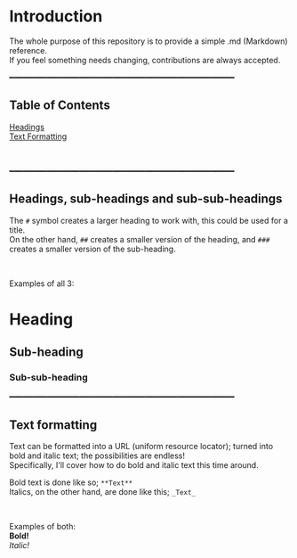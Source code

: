 # Introduction
The whole purpose of this repository is to provide a simple .md (Markdown) reference.  
If you feel something needs changing, contributions are always accepted.

━━━━━━━━━━━━━━━━━━━━━━━━━━━━━━━━━━━━━━━━━━━━━━━━

## Table of Contents
[Headings](https://github.com/ecliptic-moon/reference-for-md/blob/master/README.md#headings-sub-headings-and-sub-sub-headings)  
[Text Formatting](https://github.com/ecliptic-moon/reference-for-md/blob/master/README.md#text-formatting)

&nbsp;

━━━━━━━━━━━━━━━━━━━━━━━━━━━━━━━━━━━━━━━━━━━━━━━━

## Headings, sub-headings and sub-sub-headings
The `#` symbol creates a larger heading to work with, this could be used for a title.  
On the other hand, `##` creates a smaller version of the heading, and `###` creates a smaller version of the sub-heading.<br/>

&nbsp;

Examples of all 3:
# Heading  
## Sub-heading  
### Sub-sub-heading

━━━━━━━━━━━━━━━━━━━━━━━━━━━━━━━━━━━━━━━━━━━━━━━━

## Text formatting
Text can be formatted into a URL (uniform resource locator); turned into bold and italic text; the possibilities are endless!  
Specifically, I'll cover how to do bold and italic text this time around.

Bold text is done like so; `**Text**`  
Italics, on the other hand, are done like this; `_Text_`

&nbsp;

Examples of both:  
**Bold!**  
_Italic!_

